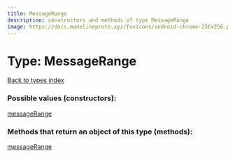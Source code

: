 ```yaml
---
title: MessageRange
description: constructors and methods of type MessageRange
image: https://docs.madelineproto.xyz/favicons/android-chrome-256x256.png
---
```

# Type: MessageRange
[Back to types index](index.md)



### Possible values (constructors):

[messageRange](../constructors/messageRange.md)  



### Methods that return an object of this type (methods):



[messageRange](../constructors/messageRange.md)  

